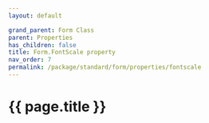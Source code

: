 ```yaml
---
layout: default

grand_parent: Form Class
parent: Properties
has_children: false
title: Form.FontScale property
nav_order: 7
permalink: /package/standard/form/properties/fontscale
---
```

# {{ page.title }}




